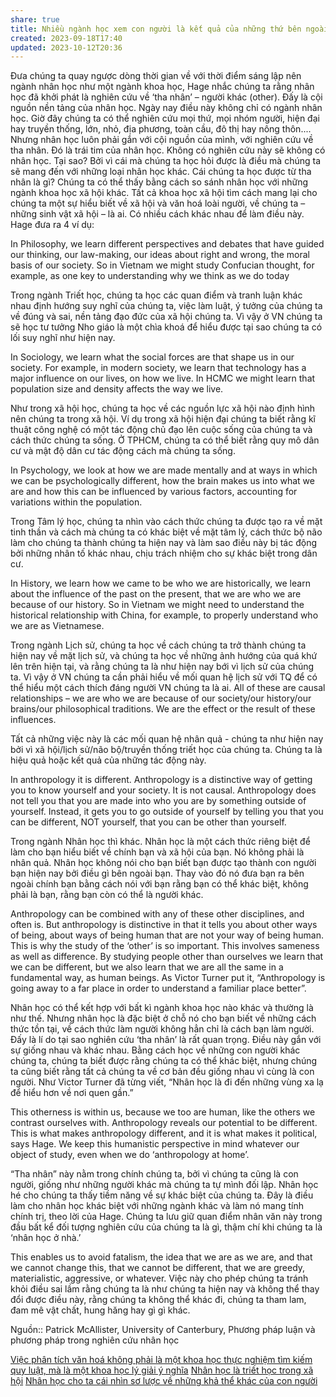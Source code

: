 ```yaml
---
share: true
title: Nhiều ngành học xem con người là kết quả của những thứ bên ngoài trong mối quan hệ nhân quả. Nhân học chỉ chú trọng đến việc nói rằng bạn có thể khác biệt, rằng bạn còn có thể là người khác
created: 2023-09-18T17:40
updated: 2023-10-12T20:36
---
```

Đưa chúng ta quay ngược dòng thời gian về với thời điểm sáng lập nên ngành nhân học như một ngành khoa học, Hage nhắc chúng ta rằng nhân học đã khởi phát là nghiên cứu về ‘tha nhân’ – người khác (other). Đấy là cội nguồn nền tảng của nhân học. Ngày nay điều này không chỉ có ngành nhân học. Giờ đây chúng ta có thể nghiên cứu mọi thứ, mọi nhóm người, hiện đại hay truyền thống, lớn, nhỏ, địa phương, toàn cầu, đô thị hay nông thôn.... Nhưng nhân học luôn phải gắn với cội nguồn của mình, với nghiên cứu về tha nhân. Đó là trái tim của nhân học. Không có nghiên cứu này sẽ không có nhân học. Tại sao? Bởi vì cái mà chúng ta học hỏi được là điều mà chúng ta sẽ mang đến với những loại nhân học khác. Cái chúng ta học được từ tha nhân là gì? Chúng ta có thể thấy bằng cách so sánh nhân học với những ngành khoa học xã hội khác. Tất cả khoa học xã hội tìm cách mang lại cho chúng ta một sự hiểu biết về xã hội và văn hoá loài người, về chúng ta – những sinh vật xã hội – là ai. Có nhiều cách khác nhau để làm điều này. Hage đưa ra 4 ví dụ:

In Philosophy, we learn different perspectives and debates that have guided our thinking, our law-making, our ideas about right and wrong, the moral basis of our society. So in Vietnam we might study Confucian thought, for example, as one key to understanding why we think as we do today

Trong ngành Triết học, chúng ta học các quan điểm và tranh luận khác nhau định hướng suy nghĩ của chúng ta, việc làm luật, ý tưởng của chúng ta về đúng và sai, nền tảng đạo đức của xã hội chúng ta. Vì vậy ở VN chúng ta sẽ học tư tưởng Nho giáo là một chìa khoá để hiểu được tại sao chúng ta có lối suy nghĩ như hiện nay.

In Sociology, we learn what the social forces are that shape us in our society. For example, in modern society, we learn that technology has a major influence on our lives, on how we live. In HCMC we might learn that population size and density affects the way we live.

Như trong xã hội học, chúng ta học về các nguồn lực xã hội nào định hình nên chúng ta trong xã hội. Ví dụ trong xã hội hiện đại chúng ta biết rằng kĩ thuật công nghệ có một tác động chủ đạo lên cuộc sống của chúng ta và cách thức chúng ta sống. Ở TPHCM, chúng ta có thể biết rằng quy mô dân cư và mật độ dân cư tác động cách mà chúng ta sống.

In Psychology, we look at how we are made mentally and at ways in which we can be psychologically different, how the brain makes us into what we are and how this can be influenced by various factors, accounting for variations within the population.

Trong Tâm lý học, chúng ta nhìn vào cách thức chúng ta được tạo ra về mặt tinh thần và cách mà chúng ta có khác biệt về mặt tâm lý, cách thức bộ não làm cho chúng ta thành chúng ta hiện nay và làm sao điều này bị tác động bởi những nhân tố khác nhau, chịu trách nhiệm cho sự khác biệt trong dân cư.

In History, we learn how we came to be who we are historically, we learn about the influence of the past on the present, that we are who we are because of our history. So in Vietnam we might need to understand the historical relationship with China, for example, to properly understand who we are as Vietnamese.

Trong ngành Lịch sử, chúng ta học về cách chúng ta trở thành chúng ta hiện nay về mặt lịch sử, và chúng ta học về những ảnh hướng của quá khứ lên trên hiện tại, và rằng chúng ta là như hiện nay bới vì lịch sử của chúng ta. Vì vậy ở VN chúng ta cần phải hiểu về mối quan hệ lịch sử với TQ để có thể hiểu một cách thích đáng người VN chúng ta là ai. All of these are causal relationships – we are who we are because of our society/our history/our brains/our philosophical traditions. We are the effect or the result of these influences.

Tất cả những việc này là các mối quan hệ nhân quả - chúng ta như hiện nay bởi vì xã hội/lịch sử/não bộ/truyền thống triết học của chúng ta. Chúng ta là hiệu quả hoặc kết quả của những tác động này.

In anthropology it is different. Anthropology is a distinctive way of getting you to know yourself and your society. It is not causal. Anthropology does not tell you that you are made into who you are by something outside of yourself. Instead, it gets you to go outside of yourself by telling you that you can be different, NOT yourself, that you can be other than yourself.

Trong ngành Nhân học thì khác. Nhân học là một cách thức riêng biệt để làm cho bạn hiểu biết về chính bạn và xã hội của bạn. Nó không phải là nhân quả. Nhân học không nói cho bạn biết bạn được tạo thành con người bạn hiện nay bởi điều gì bên ngoài bạn. Thay vào đó nó đưa bạn ra bên ngoài chính bạn bằng cách nói với bạn rằng bạn có thể khác biệt, không phải là bạn, rằng bạn còn có thể là người khác. 


Anthropology can be combined with any of these other disciplines, and often is. But anthropology is distinctive in that it tells you about other ways of being, about ways of being human that are not your way of being human. This is why the study of the ‘other’ is so important. This involves sameness as well as difference. By studying people other than ourselves we learn that we can be different, but we also learn that we are all the same in a fundamental way, as human beings. As Victor Turner put it, “Anthropology is going away to a far place in order to understand a familiar place better”.

Nhân học có thể kết hợp với bất kì ngành khoa học nào khác và thường là như thế. Nhưng nhân học là đặc biệt ở chỗ nó cho bạn biết về những cách thức tồn tại, về cách thức làm người không hẳn chỉ là cách bạn làm người. Đấy là lí do tại sao nghiên cứu ‘tha nhân’ là rất quan trọng. Điều này gắn với sự giống nhau và khác nhau. Bằng cách học về những con người khác chúng ta, chúng ta biết được rằng chúng ta có thể khác biệt, nhưng chúng ta cũng biết rằng tất cả chúng ta về cơ bản đều giống nhau vì cùng là con người. Như Victor Turner đã từng viết, “Nhân học là đi đến những vùng xa lạ để hiểu hơn về nơi quen gần.”

This otherness is within us, because we too are human, like the others we contrast ourselves with. Anthropology reveals our potential to be different. This is what makes anthropology different, and it is what makes it political, says Hage. We keep this humanistic perspective in mind whatever our object of study, even when we do ‘anthropology at home’.

“Tha nhân” này nằm trong chính chúng ta, bởi vì chúng ta cũng là con người, giống như những người khác mà chúng ta tự mình đối lập. Nhân học hé cho chúng ta thấy tiềm năng về sự khác biệt của chúng ta. Đây là điều làm cho nhân học khác biệt với những ngành khác và làm nó mang tính chính trị, theo lời của Hage. Chúng ta lưu giữ quan điểm nhân văn này trong đầu bất kể đối tượng nghiên cứu của chúng ta là gì, thậm chí khi chúng ta là ‘nhân học ở nhà.’

This enables us to avoid fatalism, the idea that we are as we are, and that we cannot change this, that we cannot be different, that we are greedy, materialistic, aggressive, or whatever. Việc này cho phép chúng ta tránh khỏi điều sai lầm rằng chúng ta là như chúng ta hiện nay và không thể thay đổi được điều này, rằng chúng ta không thể khác đi, chúng ta tham lam, đam mê vật chất, hung hăng hay gì gì khác. 

Nguồn:: Patrick McAllister, University of Canterbury, Phương pháp luận và phương pháp trong nghiên cứu nhân học

[Việc phân tích văn hoá không phải là một khoa học thực nghiệm tìm kiếm quy luật, mà là một khoa học lý giải ý nghĩa](./Di%E1%BB%85n%20gi%E1%BA%A3i%20v%C3%A0%20m%C3%B4%20t%E1%BA%A3/%C3%9D%20ngh%C4%A9a%20v%C3%A0%20bi%E1%BB%83u%20t%C6%B0%E1%BB%A3ng/Vi%E1%BB%87c%20ph%C3%A2n%20t%C3%ADch%20v%C4%83n%20ho%C3%A1%20kh%C3%B4ng%20ph%E1%BA%A3i%20l%C3%A0%20m%E1%BB%99t%20khoa%20h%E1%BB%8Dc%20th%E1%BB%B1c%20nghi%E1%BB%87m%20t%C3%ACm%20ki%E1%BA%BFm%20quy%20lu%E1%BA%ADt,%20m%C3%A0%20l%C3%A0%20m%E1%BB%99t%20khoa%20h%E1%BB%8Dc%20l%C3%BD%20gi%E1%BA%A3i%20%C3%BD%20ngh%C4%A9a.md) 
[Nhân học là triết học trong xã hội](./Nh%C3%A2n%20h%E1%BB%8Dc%20l%C3%A0%20tri%E1%BA%BFt%20h%E1%BB%8Dc%20trong%20x%C3%A3%20h%E1%BB%99i.md) [Nhân học cho ta cái nhìn sơ lược về những khả thể khác của con người](./Nh%C3%A2n%20h%E1%BB%8Dc%20cho%20ta%20c%C3%A1i%20nh%C3%ACn%20s%C6%A1%20l%C6%B0%E1%BB%A3c%20v%E1%BB%81%20nh%E1%BB%AFng%20kh%E1%BA%A3%20th%E1%BB%83%20kh%C3%A1c%20c%E1%BB%A7a%20con%20ng%C6%B0%E1%BB%9Di.md)
